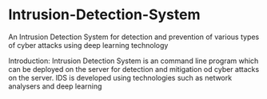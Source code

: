 # Intrusion-Detection-System
An Intrusion Detection System for detection and prevention of various types of cyber attacks using deep learning technology

Introduction:
	Intrusion Detection System is an command line program which can be deployed on the server for detection and mitigation od cyber attacks on the server.
IDS is developed using technologies such as network analysers and deep learning
